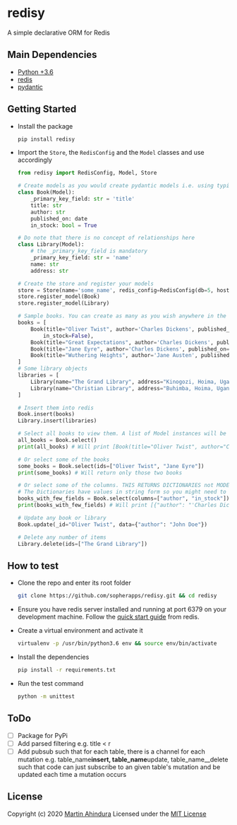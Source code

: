 # redisy

A simple declarative ORM for Redis

## Main Dependencies

- [Python +3.6](https://www.python.org)
- [redis](https://pypi.org/project/redis/)
- [pydantic](https://github.com/samuelcolvin/pydantic/)

## Getting Started

- Install the package

  ```bash
  pip install redisy
  ```

- Import the `Store`, the `RedisConfig` and the `Model` classes and use accordingly

  ```python
  from redisy import RedisConfig, Model, Store

  # Create models as you would create pydantic models i.e. using typings
  class Book(Model):
      _primary_key_field: str = 'title'
      title: str
      author: str
      published_on: date
      in_stock: bool = True

  # Do note that there is no concept of relationships here
  class Library(Model):
      # the _primary_key_field is mandatory
      _primary_key_field: str = 'name'
      name: str
      address: str

  # Create the store and register your models
  store = Store(name='some_name', redis_config=RedisConfig(db=5, host='localhost', port=6379),life_span_in_seconds=3600)
  store.register_model(Book)
  store.register_model(Library)

  # Sample books. You can create as many as you wish anywhere in the code
  books = [
      Book(title="Oliver Twist", author='Charles Dickens', published_on=date(year=1215, month=4, day=4),
          in_stock=False),
      Book(title="Great Expectations", author='Charles Dickens', published_on=date(year=1220, month=4, day=4)),
      Book(title="Jane Eyre", author='Charles Dickens', published_on=date(year=1225, month=6, day=4), in_stock=False),
      Book(title="Wuthering Heights", author='Jane Austen', published_on=date(year=1600, month=4, day=4)),
  ]
  # Some library objects
  libraries = [
      Library(name="The Grand Library", address="Kinogozi, Hoima, Uganda"),
      Library(name="Christian Library", address="Buhimba, Hoima, Uganda")
  ]

  # Insert them into redis
  Book.insert(books)
  Library.insert(libraries)

  # Select all books to view them. A list of Model instances will be returned
  all_books = Book.select()
  print(all_books) # Will print [Book(title="Oliver Twist", author="Charles Dickens", published_on=date(year=1215, month=4, day=4), in_stock=False), Book(...]

  # Or select some of the books
  some_books = Book.select(ids=["Oliver Twist", "Jane Eyre"])
  print(some_books) # Will return only those two books

  # Or select some of the columns. THIS RETURNS DICTIONARIES not MODEL Instances
  # The Dictionaries have values in string form so you might need to do some extra work
  books_with_few_fields = Book.select(columns=["author", "in_stock"])
  print(books_with_few_fields) # Will print [{"author": "'Charles Dickens", "in_stock": "True"},...]

  # Update any book or library
  Book.update(_id="Oliver Twist", data={"author": "John Doe"})

  # Delete any number of items
  Library.delete(ids=["The Grand Library"])

  ```

## How to test

- Clone the repo and enter its root folder

  ```bash
  git clone https://github.com/sopherapps/redisy.git && cd redisy
  ```

- Ensure you have redis server installed and running at port 6379 on your development machine. Follow the [quick start guide](https://redis.io/topics/quickstart) from redis.
- Create a virtual environment and activate it

  ```bash
  virtualenv -p /usr/bin/python3.6 env && source env/bin/activate
  ```

- Install the dependencies

  ```bash
  pip install -r requirements.txt
  ```

- Run the test command

  ```bash
  python -m unittest
  ```

## ToDo

- [ ] Package for PyPi
- [ ] Add parsed filtering e.g. title < r
- [ ] Add pubsub such that for each table, there is a channel for each mutation e.g. table_name**insert, table_name**update, table_name\_\_delete such that code can just subscribe to an given table's mutation and be updated each time a mutation occurs

## License

Copyright (c) 2020 [Martin Ahindura](https://github.com/Tinitto) Licensed under the [MIT License](./LICENSE)
